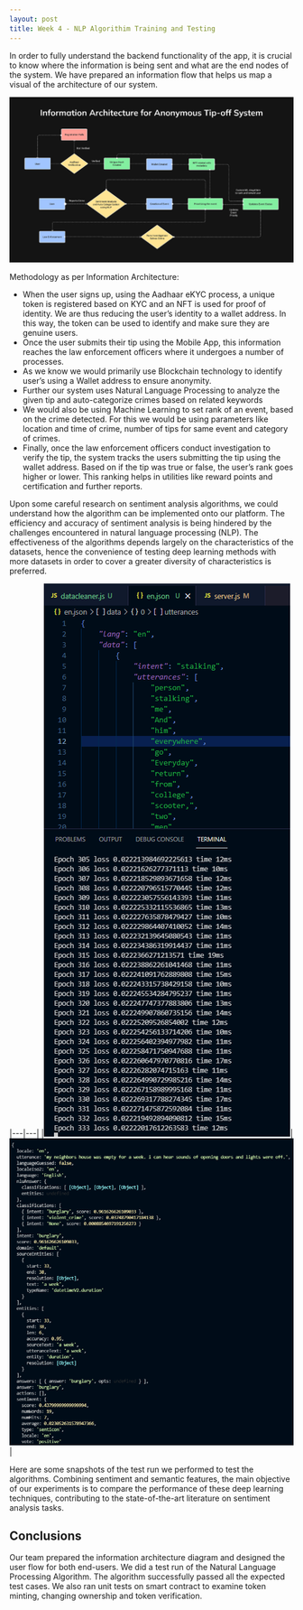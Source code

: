 ```yaml
---
layout: post
title: Week 4 - NLP Algorithim Training and Testing
---
```


In order to fully understand the backend functionality of the app, it is crucial to know where the information is being sent and what are the end nodes of the system. We have prepared an information flow that helps us map a visual of the architecture of our system. 

![architecture](https://raw.githubusercontent.com/anonymous-tip-off/anonymous-tip-off.github.io/master/images/week4/architecture.png)

Methodology as per Information Architecture:

- When the user signs up, using the Aadhaar eKYC process, a unique token is registered based on KYC and an NFT is used for proof of identity. We are thus reducing the user’s identity to a wallet address. In this way, the token can be used to identify and make sure they are genuine users.
- Once the user submits their tip using the Mobile App, this information reaches the law enforcement officers where it undergoes a number of processes.
- As we know we would primarily use Blockchain technology to identify user’s using a Wallet address to ensure anonymity.
- Further our system uses Natural Language Processing to analyze the given tip and auto-categorize crimes based on related keywords
- We would also be using Machine Learning to set rank of an event, based on the crime detected. For this we would be using parameters like location and time of crime, number of tips for same event and category of crimes.
- Finally, once the law enforcement officers conduct investigation to verify the tip, the system tracks the users submitting the tip using the wallet address. Based on if the tip was true or false, the user’s rank goes higher or lower. This ranking helps in utilities like reward points and certification and further reports.

Upon some careful research on sentiment analysis algorithms, we could understand how the algorithm can be implemented onto our platform. The efficiency and accuracy of sentiment analysis is being hindered by the challenges encountered in natural language processing (NLP). The effectiveness of the algorithms depends largely on the characteristics of the datasets, hence the convenience of testing deep learning methods with more datasets in order to cover a greater diversity of characteristics is preferred. 

|---|---|
|![corpus and training](https://raw.githubusercontent.com/anonymous-tip-off/anonymous-tip-off.github.io/master/images/week4/corpustraining.png)|![testrun](https://raw.githubusercontent.com/anonymous-tip-off/anonymous-tip-off.github.io/master/images/week4/testrun.png)|

Here are some snapshots of the test run we performed to test the algorithms. Combining sentiment and semantic features, the main objective of our experiments is to compare the performance of these deep learning techniques, contributing to the state-of-the-art literature on sentiment analysis tasks. 

## Conclusions

Our team prepared the information architecture diagram and designed the user flow for both end-users. We did a test run of the Natural Language Processing Algorithm. The algorithm successfully passed all the expected test cases. We also ran unit tests on smart contract to examine token minting, changing ownership and token verification.
